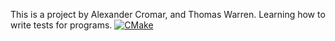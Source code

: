 This is a project by Alexander Cromar, and Thomas Warren. Learning how to write tests for programs.
[![CMake](https://github.com/uofu-emb/Lab2_13/actions/workflows/main.yml/badge.svg?branch=working_branch)](https://github.com/uofu-emb/Lab2_13/actions/workflows/main.yml)
